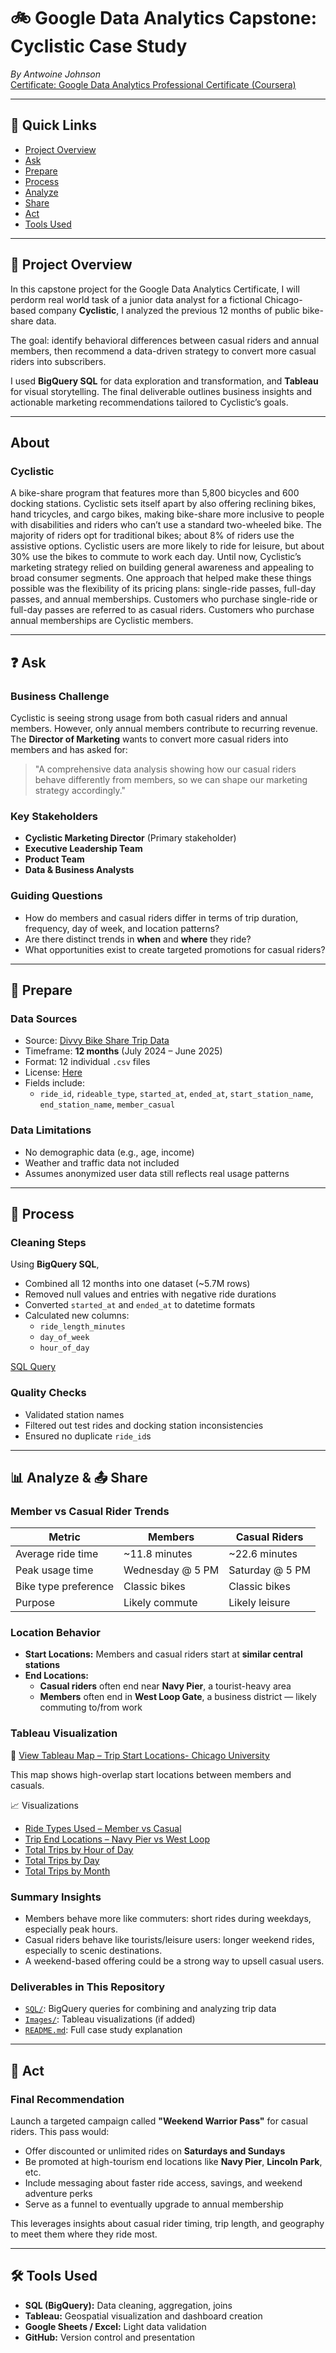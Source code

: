 # 🚲 Google Data Analytics Capstone: Cyclistic Case Study  
*By Antwoine Johnson*  
[Certificate: Google Data Analytics Professional Certificate (Coursera)](https://www.coursera.org/professional-certificates/google-data-analytics)

---

## 📌 Quick Links
- [Project Overview](#project-overview)  
- [Ask](#ask)  
- [Prepare](#prepare)  
- [Process](#process)  
- [Analyze](#analyze)  
- [Share](#share)  
- [Act](#act)  
- [Tools Used](#tools-used)  

---

## 📖 Project Overview

In this capstone project for the Google Data Analytics Certificate, I will perdorm real world task of a junior data analyst for  a fictional Chicago-based company **Cyclistic**, I analyzed the previous 12 months of public bike-share data. 

The goal: identify behavioral differences between casual riders and annual members, then recommend a data-driven strategy to convert more casual riders into subscribers.

I used **BigQuery SQL** for data exploration and transformation, and **Tableau** for visual storytelling. The final deliverable outlines business insights and actionable marketing recommendations tailored to Cyclistic’s goals.

---
## About
### Cyclistic

 A bike-share program that features more than 5,800 bicycles and 600
docking stations. Cyclistic sets itself apart by also offering reclining bikes, hand
tricycles, and cargo bikes, making bike-share more inclusive to people with disabilities
and riders who can’t use a standard two-wheeled bike. The majority of riders opt for
traditional bikes; about 8% of riders use the assistive options. Cyclistic users are more
likely to ride for leisure, but about 30% use the bikes to commute to work each day.
Until now, Cyclistic’s marketing strategy relied on building general awareness and appealing to
broad consumer segments. One approach that helped make these things possible was the
flexibility of its pricing plans: single-ride passes, full-day passes, and annual memberships.
Customers who purchase single-ride or full-day passes are referred to as casual riders.
Customers who purchase annual memberships are Cyclistic members.

---

## ❓ Ask

### Business Challenge

Cyclistic is seeing strong usage from both casual riders and annual members. However, only annual members contribute to recurring revenue. The **Director of Marketing** wants to convert more casual riders into members and has asked for:

> "A comprehensive data analysis showing how our casual riders behave differently from members, so we can shape our marketing strategy accordingly."

### Key Stakeholders
- **Cyclistic Marketing Director** (Primary stakeholder)  
- **Executive Leadership Team**  
- **Product Team**  
- **Data & Business Analysts**

### Guiding Questions
- How do members and casual riders differ in terms of trip duration, frequency, day of week, and location patterns?  
- Are there distinct trends in **when** and **where** they ride?  
- What opportunities exist to create targeted promotions for casual riders?

---

## 📂 Prepare

### Data Sources

- Source: [Divvy Bike Share Trip Data](https://divvy-tripdata.s3.amazonaws.com/index.html)  
- Timeframe: **12 months** (July 2024 – June 2025)  
- Format: 12 individual `.csv` files
- License: [Here](https://divvybikes.com/data-license-agreement)
- Fields include:  
  - `ride_id`, `rideable_type`, `started_at`, `ended_at`, `start_station_name`, `end_station_name`, `member_casual`

### Data Limitations
- No demographic data (e.g., age, income)
- Weather and traffic data not included  
- Assumes anonymized user data still reflects real usage patterns


---

## 🧹 Process

### Cleaning Steps
Using **BigQuery SQL**,
- Combined all 12 months into one dataset (~5.7M rows)  
- Removed null values and entries with negative ride durations  
- Converted `started_at` and `ended_at` to datetime formats  
- Calculated new columns:  
  - `ride_length_minutes`  
  - `day_of_week`  
  - `hour_of_day`
 
 [SQL Query]()
### Quality Checks
- Validated station names  
- Filtered out test rides and docking station inconsistencies  
- Ensured no duplicate `ride_id`s

---

## 📊 Analyze & 📤 Share


### Member vs Casual Rider Trends

| Metric                | Members              | Casual Riders          |
|----------------------|----------------------|------------------------|
| Average ride time     | ~11.8 minutes         | ~22.6 minutes           |
| Peak usage time       | Wednesday @ 5 PM      | Saturday @ 5 PM         |
| Bike type preference  | Classic bikes         | Classic bikes           |
| Purpose               | Likely commute        | Likely leisure          |

### Location Behavior

- **Start Locations:** Members and casual riders start at **similar central stations**  
- **End Locations:**  
  - **Casual riders** often end near **Navy Pier**, a tourist-heavy area  
  - **Members** often end in **West Loop Gate**, a business district — likely commuting to/from work

### Tableau Visualization
📍 [View Tableau Map – Trip Start Locations- Chicago University](https://public.tableau.com/views/TotalTripsAtStartStations/Sheet1?:language=en-US&:sid=&:redirect=auth&:display_count=n&:origin=viz_share_link)

This map shows high-overlap start locations between members and casuals.

📈 Visualizations

- [Ride Types Used – Member vs Casual](https://public.tableau.com/views/RideTypesUsed/Sheet1?:language=en-US&:sid=&:redirect=auth&:display_count=n&:origin=viz_share_link)
- [Trip End Locations – Navy Pier vs West Loop](https://public.tableau.com/views/TotalTripsEndStations/Sheet1?:language=en-US&:sid=&:redirect=auth&:display_count=n&:origin=viz_share_link)
- [Total Trips by Hour of Day](https://public.tableau.com/views/TotalTrips/Sheet1?:language=en-US&:sid=&:redirect=auth&:display_count=n&:origin=viz_share_link)
- [Total Trips by Day](https://public.tableau.com/views/TotalRidesperDay/Sheet1?:language=en-US&:sid=&:redirect=auth&:display_count=n&:origin=viz_share_link)
- [Total Trips by Month](https://public.tableau.com/views/PerMonthtotals/Sheet1?:language=en-US&:sid=&:redirect=auth&:display_count=n&:origin=viz_share_link)
  


### Summary Insights
- Members behave more like commuters: short rides during weekdays, especially peak hours.  
- Casual riders behave like tourists/leisure users: longer weekend rides, especially to scenic destinations.  
- A weekend-based offering could be a strong way to upsell casual users.

### Deliverables in This Repository
- [`SQL/`](./SQL): BigQuery queries for combining and analyzing trip data  
- [`Images/`](./Images): Tableau visualizations (if added)  
- [`README.md`](./README.md): Full case study explanation

---

## 🚀 Act

### Final Recommendation

Launch a targeted campaign called **"Weekend Warrior Pass"** for casual riders. This pass would:

- Offer discounted or unlimited rides on **Saturdays and Sundays**  
- Be promoted at high-tourism end locations like **Navy Pier**, **Lincoln Park**, etc.  
- Include messaging about faster ride access, savings, and weekend adventure perks  
- Serve as a funnel to eventually upgrade to annual membership

This leverages insights about casual rider timing, trip length, and geography to meet them where they ride most.

---

## 🛠️ Tools Used

- **SQL (BigQuery):** Data cleaning, aggregation, joins  
- **Tableau:** Geospatial visualization and dashboard creation  
- **Google Sheets / Excel:** Light data validation  
- **GitHub:** Version control and presentation
